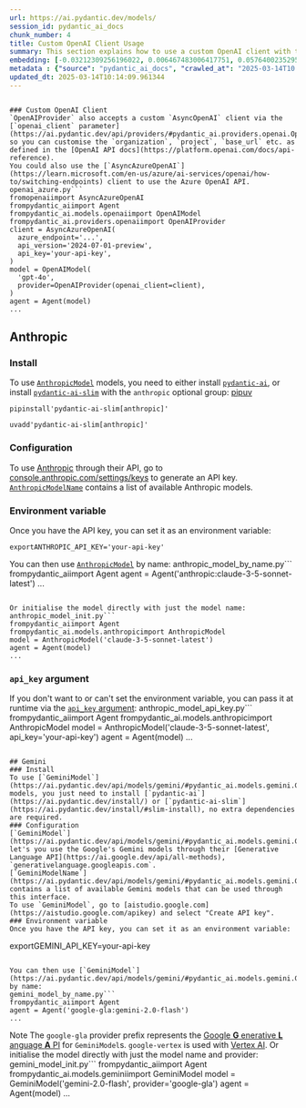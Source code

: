 ```yaml
---
url: https://ai.pydantic.dev/models/
session_id: pydantic_ai_docs
chunk_number: 4
title: Custom OpenAI Client Usage
summary: This section explains how to use a custom OpenAI client with the `OpenAIProvider` class. It highlights the ability to configure parameters like organization and base URL, and introduces the `AsyncAzureOpenAI` client for interfacing with the Azure OpenAI API. Example code is provided for setting up the client and integrating it with the Pydantic AI library.
embedding: [-0.03212309256196022, 0.006467483006417751, 0.05764002352952957, -0.015002544037997723, 0.0041603692807257175, -0.004201342351734638, -0.01611197553575039, 0.017259228974580765, 0.0067826625891029835, -0.02801315300166607, -0.0297529436647892, -0.06621290743350983, 0.0065368227660655975, -0.05481601506471634, 0.0009171722922474146, 0.00130484311375767, -0.03335859626531601, 0.00034610647708177567, -0.010054226033389568, 0.04942014440894127, 0.06243075430393219, 0.05045393109321594, 0.003020995296537876, 0.03466974198818207, -0.029450371861457825, -0.012897145003080368, -0.012197446078062057, 0.015506830997765064, 0.0040153865702450275, -0.024445321410894394, 0.03726682439446449, -0.01159860473126173, -0.03577917441725731, -0.018469518050551414, -0.05693402141332626, 0.014170469716191292, -0.011006067506968975, -0.005783543456345797, 0.010760228149592876, 0.024180570617318153, 0.014170469716191292, -0.054412588477134705, 0.021949099376797676, 0.06414532661437988, -0.02859308384358883, 0.023978855460882187, -0.014989936724305153, -0.01993195153772831, 0.002393788192421198, -0.01671711914241314, 0.007627343758940697, 0.017599621787667274, -0.013628360815346241, -0.014536078087985516, -0.014031791128218174, -0.037216395139694214, 0.003693903563544154, -0.006864609196782112, -0.011686854995787144, -0.029374727979302406, 0.005811909679323435, 0.0060703568160533905, -0.012474804185330868, 0.07236520946025848, -0.010640459135174751, -0.006309893447905779, -0.04805856943130493, 0.03582960367202759, -0.04301569610834122, -0.009127598255872726, -0.006155455484986305, 0.013262752443552017, -0.03277866542339325, -0.020209308713674545, -0.03159359097480774, -0.01756180077791214, -0.03043373115360737, 0.11981863528490067, 0.011869659647345543, -0.005052327178418636, -0.01990673691034317, 0.03504795953631401, 0.01795262284576893, -0.020474059507250786, -0.018053481355309486, -0.013565325178205967, -0.04162890836596489, 0.009928153827786446, -0.032476093620061874, -0.017713086679577827, 0.034089814871549606, -0.03787196800112724, -0.025239573791623116, 0.011447318829596043, 0.07680293917655945, 0.03817453980445862, 0.013338396325707436, -0.0072050029411911964, 0.016704512760043144, 0.06732233613729477, 0.01671711914241314, -0.02351238951086998, -0.056278448551893234, 0.04114983230829239, 0.040822047740221024, -0.040796831250190735, 0.02962687239050865, 0.011239300481975079, 0.004358932375907898, 0.03204745054244995, -0.12082720547914505, -0.02917301282286644, 0.022743351757526398, -0.014296541921794415, -0.0628846138715744, 0.017133157700300217, -0.03270302340388298, 0.036006104201078415, -0.013136681169271469, -0.056883592158555984, -0.023310674354434013, 0.0036970553919672966, 0.04321741312742233, -0.026651578024029732, 0.03038330189883709, 0.013880504295229912, -0.012853019870817661, -0.03030765987932682, -0.050252217799425125, -0.05900159850716591, 0.019818486645817757, 0.02138177677989006, 0.02985380031168461, -0.032929953187704086, 0.002073880983516574, -0.05905202776193619, -0.01695665717124939, 0.004068966954946518, -0.029374727979302406, 0.04805856943130493, 0.023676283657550812, -0.018582982942461967, 0.005455757025629282, 0.029954658821225166, -0.0052634975872933865, -0.0020124209113419056, -0.031139733269810677, -0.01911248452961445, -0.030206801369786263, 0.02904694154858589, -0.007633647415786982, 0.01821737363934517, 0.022226456552743912, -0.009707528166472912, -0.04241055250167847, 0.034745387732982635, 0.004091029521077871, 0.056228019297122955, 0.0013064190279692411, -0.056883592158555984, 0.0007899185875430703, 0.07463449984788895, -0.017284443601965904, -0.024848749861121178, -0.03250131011009216, 0.05668187886476517, -0.05658102035522461, 0.020121058449149132, -0.04881500080227852, -0.033081237226724625, -0.030206801369786263, -0.006467483006417751, -0.045612774789333344, -0.0031439154408872128, 0.01367879007011652, -0.0399143286049366, -0.02014627307653427, -0.014687363989651203, -0.04647006466984749, -0.0391831137239933, -0.007545397151261568, 0.04528499022126198, -0.05521944537758827, -0.00654942961409688, -0.025693431496620178, 0.008030773140490055, -0.010287458077073097, 0.021053990349173546, -0.004784424789249897, 0.04470505937933922, 0.01763744466006756, 0.011251907795667648, 0.027029793709516525, 0.01430914830416441, 0.015645509585738182, -0.0049041928723454475, 0.043696485459804535, -0.027206294238567352, 0.05184072256088257, 0.03986390307545662, 0.020184094086289406, -0.022781172767281532, 0.005408479832112789, -0.002226743148639798, 0.011894874274730682, -0.052748437970876694, -0.0019462333293631673, -0.019894128665328026, 0.002407971303910017, -0.005692141596227884, 0.00850354228168726, -0.05118514969944954, 0.016540618613362312, 0.002483614254742861, -0.03880489990115166, -0.006199580617249012, -0.05042871832847595, -0.008698954246938229, 0.005487274844199419, 0.010987157002091408, -0.027559295296669006, 0.024004070088267326, -0.00798034481704235, -0.014548685401678085, -0.00021117026335559785, -0.0038073682226240635, 0.015809403732419014, -0.04170455038547516, 0.017536586150527, 0.018885554745793343, 0.018494732677936554, 0.03426631540060043, -0.02029755897819996, 0.01309885922819376, -0.0017839159118011594, -0.043116554617881775, 0.04170455038547516, 0.0018958046566694975, -0.014624328352510929, -0.02092791721224785, 0.025088287889957428, -0.008642221800982952, -0.006650287192314863, 0.007652557920664549, 0.018835125491023064, 0.008100112900137901, -0.003191192401573062, -0.06106917932629585, 0.004680415615439415, 0.003548921085894108, 0.007791236974298954, 0.0060167764313519, -0.0028003696352243423, 0.023966249078512192, 0.011674248613417149, -0.012626090086996555, -0.0262481477111578, -0.0015278325881808996, -0.07997994869947433, -0.0040878779254853725, -0.013754433020949364, 0.028794797137379646, 0.012884537689387798, 0.01717097871005535, -0.021280918270349503, -0.0017587015172466636, -0.05668187886476517, 0.019125090911984444, -0.011163657531142235, -0.02909737080335617, 0.037720680236816406, 0.025920361280441284, 0.03915790095925331, -0.05511859059333801, 0.007299556862562895, 0.002158979419618845, 0.0028397671412676573, 0.06843177229166031, -0.008988918736577034, 0.013502289541065693, -0.0027152711991220713, -0.022554244846105576, 0.0131240738555789, 0.016754942014813423, 0.003923984710127115, 0.022604672238230705, -0.011422104202210903, -0.011441015638411045, -0.017448335886001587, -0.01695665717124939, 0.03030765987932682, 0.01630108244717121, 0.01748615875840187, -0.03202223405241966, 0.003328295424580574, -0.0025151323061436415, 0.03855275362730026, 0.020978346467018127, -0.007646254263818264, 0.025769075378775597, 0.07206264138221741, -0.004894737619906664, -0.00971383135765791, -0.02235252968966961, -0.017498765140771866, 0.03030765987932682, -0.0004522825765889138, -0.0009415987296961248, 0.03885532543063164, -0.008862847462296486, -0.0011606484185904264, 0.01732226461172104, 0.0011771953431889415, -0.02970251441001892, -0.005083844996988773, -0.02119266800582409, 0.0023859087377786636, -0.0329047366976738, 0.008062290959060192, -0.0016940897330641747, -0.06550690531730652, -0.013514896854758263, -0.025869932025671005, 0.003281018463894725, -0.0703984871506691, 0.028870441019535065, 0.024256212636828423, -0.040695976465940475, -0.011787712574005127, 0.0019320502178743482, 0.027080221101641655, -0.05602630600333214, 0.006133392918854952, 0.037695467472076416, 0.039031825959682465, -0.010167689993977547, 0.007072627544403076, 0.004034297540783882, 0.023638460785150528, 0.018305623903870583, -0.06076660379767418, -0.017574409022927284, -0.031190162524580956, 0.0037884574849158525, -0.05537073314189911, 0.018444303423166275, 0.008843936026096344, 0.05794259533286095, 0.01896119862794876, -0.006218491122126579, 0.01041353028267622, -0.002817704575136304, 0.010142476297914982, 0.03845189884305, -0.028063582256436348, -0.04125069081783295, -0.012651304714381695, -0.0481342114508152, -0.028920870274305344, 0.01795262284576893, -0.06197689473628998, 0.014120041392743587, 0.0008880182285793126, -0.004658353049308062, -0.01640194095671177, -0.011283425614237785, 0.025163929909467697, -0.021495241671800613, -0.010646763257682323, 0.012846715748310089, 0.019604163244366646, -0.005802454426884651, -0.04947057366371155, -0.011232997290790081, -0.022995496168732643, 0.010753924027085304, -0.0238275695592165, -0.003530010348185897, 0.037695467472076416, -0.008686346933245659, 0.038351040333509445, 0.012972787953913212, -0.00012587480887304991, -0.018318232148885727, -0.013729218393564224, 0.016048939898610115, -0.021949099376797676, -0.0018847733736038208, -0.02162131294608116, 0.04031775891780853, 0.053303156048059464, -0.03151794895529747, -0.01879730448126793, 0.01874687522649765, -0.02680286392569542, 0.011579694226384163, 0.03623303398489952, 0.012544143944978714, 0.035930462181568146, 0.040040403604507446, -0.012726947665214539, -0.013603147119283676, 0.008301828056573868, -0.0003565468068700284, 0.0040878779254853725, -0.00771559402346611, 0.026550719514489174, 0.05481601506471634, 0.008415292017161846, 0.0044156648218631744, 0.051386862993240356, -0.027660151943564415, 0.022554244846105576, -0.0036245640367269516, -0.043696485459804535, -0.016540618613362312, 0.0006756660295650363, 0.01569593884050846, 0.013565325178205967, 0.045436274260282516, -0.015607688575983047, -0.09591542184352875, -0.02077663131058216, -0.058497313410043716, -0.09218369424343109, 0.05108429118990898, 0.009001526050269604, -0.002245653886348009, -0.003823127131909132, -0.059808459132909775, -0.0013127225684002042, 0.01843169704079628, 0.05284929648041725, -0.040822047740221024, 0.0039523509331047535, -0.028290510177612305, 0.0022094082087278366, 0.0024000918492674828, -0.004916800186038017, 0.010590030811727047, -0.026550719514489174, -0.049041926860809326, -0.04629356414079666, 0.012663912028074265, -0.0061428481712937355, -0.008566578850150108, -0.0329047366976738, -0.009133901447057724, -0.01515382993966341, -0.01795262284576893, 0.00010371374810347334, 0.016212832182645798, 0.03250131011009216, 0.01490168645977974, 0.0006760599790140986, -0.025290001183748245, 0.03376202657818794, -0.01809130236506462, 0.07236520946025848, -0.01816694624722004, 0.059657175093889236, -0.012676519341766834, -0.027080221101641655, 0.015658117830753326, 0.024445321410894394, 0.0020455147605389357, 0.041326332837343216, 0.014422613196074963, -0.017662659287452698, -0.005657471716403961, -0.009354527108371258, -0.022818995639681816, -0.007463450077921152, -0.0009132325649261475, -0.013035823591053486, -0.02580689638853073, 0.0033787242136895657, 0.0008572881924919784, -0.010646763257682323, -0.02520175091922283, 0.023890605196356773, 0.027811437845230103, -0.022465994581580162, 0.03590524569153786, -0.030761517584323883, 0.07387807220220566, 0.005408479832112789, 0.002015572739765048, 0.02617250382900238, -0.00866113230586052, 0.005840275902301073, 0.02077663131058216, 0.02327285334467888, -0.014082219451665878, 0.06681805104017258, 0.008043380454182625, -0.04500763118267059, -0.01935202069580555, -0.040746405720710754, -0.006612465716898441, 0.009171723388135433, -0.041906263679265976, -0.00043415973777882755, 0.0667676255106926, -0.010047921910881996, -0.02554214559495449, 0.025579966604709625, -0.011812927201390266, -0.03275345265865326, 0.057438310235738754, -0.04321741312742233, -0.007677772082388401, 0.006284678820520639, 0.0011708918027579784, 0.027206294238567352, 0.030811946839094162, -0.0027499410789459944, 0.024130141362547874, 0.018608197569847107, 0.007400414440780878, 0.026298576965928078, -0.0055755251087248325, -0.013224931433796883, -0.005389569327235222, 0.017662659287452698, 0.009676010347902775, -0.016754942014813423, -0.05885031446814537, -0.04538584500551224, -0.011018674820661545, 0.03671210631728172, -0.025920361280441284, -0.0017413666937500238, -0.013754433020949364, -0.05300058424472809, 0.020045414566993713, 0.020347988232970238, -0.029374727979302406, -0.03734246641397476, -0.015973296016454697, -0.02288203127682209, 0.01901162602007389, -0.03131623566150665, 0.003542617429047823, 0.0012378674000501633, 0.028366154059767723, -0.021016167476773262, 0.02667679265141487, 0.007564307656139135, 0.02977815829217434, 0.054412588477134705, -0.03509838879108429, 0.025743860751390457, -0.03978825733065605, 0.01824258826673031, 0.002937472891062498, -0.01055851299315691, -0.005799302365630865, 0.034821029752492905, 0.006864609196782112, -0.03310645371675491, -0.009795778430998325, 0.028971297666430473, 0.012260481715202332, 0.0016736030811443925, 0.03414024040102959, 0.02687850594520569, -0.026323791593313217, -0.02440750040113926, -0.023966249078512192, -0.009833600372076035, 0.036081746220588684, 0.005090148653835058, -0.019251162186264992, -0.011800319887697697, 0.005682686343789101, 0.011069103144109249, -3.205966277164407e-05, -0.009827296249568462, 0.009663403034210205, -0.020070629194378853, -0.026273362338542938, 0.00365293025970459, 0.028693940490484238, -0.007394110783934593, -0.010079439729452133, -0.009739045985043049, -0.004103636834770441, 0.009026740677654743, 0.02735758014023304, 0.006776358932256699, -0.023638460785150528, 0.00010479718184797093, -0.012292000465095043, -0.02859308384358883, -0.002929593436419964, 0.040191687643527985, 0.01282150112092495, -0.026449862867593765, 0.03101366199553013, 0.024836143478751183, -0.007097842171788216, 0.017259228974580765, 0.047932498157024384, -0.018784698098897934, -0.01927637681365013, -0.005547158885747194, 0.0022330465726554394, -0.035400960594415665, -0.005146881099790335, 0.01584722474217415, 0.0013324213214218616, -0.009291491471230984, -0.013830075971782207, -0.01824258826673031, 0.0009471143712289631, -0.011012371629476547, -0.00029252597596496344, 0.047907281666994095, -0.038502324372529984, 0.011144747026264668, -0.00595058873295784, 0.01030636951327324, 0.01309885922819376, 0.02861829660832882, 0.003895618487149477, -0.011510354466736317, -0.04394862800836563, -0.014649542979896069, 0.02730715088546276, -0.0374937504529953, -0.01338882464915514, 0.03855275362730026, 0.0024631277192384005, -0.020549703389406204, -0.01727183535695076, 0.0027578205335885286, -0.02617250382900238, -0.009537330828607082, -0.029349513351917267, -0.03025723062455654, 0.01763744466006756, -0.01611197553575039, -0.040847260504961014, 0.05050436034798622, -0.012134410440921783, -0.021053990349173546, -0.0009321433608420193, 0.0105206910520792, -0.045411061495542526, -0.0021826180163770914, -0.008264006115496159, 0.014977329410612583, 0.0019619923550635576, 0.023877998813986778, 0.006770055275410414, -0.00682678772136569, -0.03623303398489952, -0.01336361002177, 0.044831130653619766, -0.05577416345477104, 0.008591792546212673, 0.0014561292482540011, 0.003665537340566516, 0.013048430904746056, 0.007866879925131798, 0.034821029752492905, 0.018948590382933617, -0.003066696459427476, -0.02614729106426239, 0.004560647066682577, 0.03860318288207054, 0.007211306598037481, 0.02019670233130455, 0.005313926376402378, -0.005058630835264921, 0.02972772903740406, -0.03640953451395035, -0.03136666119098663, 0.012613482773303986, -0.009367134422063828, 0.01661626249551773, -0.053807441145181656, 0.010829566977918148, 0.06187603622674942, -0.03814932331442833, -0.002184193814173341, 0.007060020696371794, 0.003309384686872363, 0.013716611079871655, 0.028063582256436348, -0.016238046810030937, -0.009902939200401306, -0.006196428555995226, 0.02970251441001892, 0.002069153357297182, 0.008106416091322899, 0.032476093620061874, -0.02172216959297657, -0.07049934566020966, -0.014019183814525604, 0.005909615196287632, -0.006256312597543001, 0.009688617661595345, -0.0420827642083168, 0.026399433612823486, 0.008604399859905243, 0.016792763024568558, 0.021823028102517128, -0.046596135944128036, -0.04505806043744087, 0.0172970499843359, -0.0035457692574709654, 0.010514387860894203, -0.0010605789721012115, 0.009518420323729515, 0.0022803235333412886, 0.021016167476773262, -0.017675265669822693, -0.0066061620600521564, -0.038956183940172195, 0.03194659203290939, -0.02525218017399311, 0.02859308384358883, 0.013779647648334503, -0.015620294958353043, -0.0036907517351210117, 0.019125090911984444, -0.020045414566993713, -0.003700207220390439, -0.016654083505272865, -0.025869932025671005, -0.005329685285687447, -0.023045923560857773, 0.0017886435380205512, 0.013956147246062756, -0.027634937316179276, -0.009915546514093876, -0.02682807855308056, 0.005991562269628048, 0.012701733037829399, -0.0074571468867361546, -0.02793750911951065, 0.025718646124005318, -0.0023859087377786636, -0.01734747923910618, 0.01998237892985344, 0.061523035168647766, 0.006870912853628397, 0.010816959664225578, -0.023638460785150528, 0.008692650124430656, 0.011529265902936459, 0.005380114074796438, 0.02082706056535244, -0.005777239799499512, 0.00040815744432620704, 0.006041990593075752, -0.04810899868607521, 0.006256312597543001, 0.035476602613925934, -0.014031791128218174, 0.0021999527234584093, 0.031795307993888855, -0.02261728048324585, -0.013905718922615051, 0.027534080669283867, -0.00867373961955309, -0.011983124539256096, -4.8434223572257906e-05, 0.004459789954125881, 0.025151323527097702, -0.021873455494642258, 0.017536586150527, 0.011554479598999023, -0.02474789321422577, 0.0026380522176623344, -0.020045414566993713, 0.025554751977324486, 0.0015617143362760544, 0.012121803127229214, 0.005131122190505266, -0.010993460193276405, -0.005928526166826487, 0.03444281592965126, -0.022995496168732643, 0.006401295308023691, -0.02283160202205181, -0.04104897752404213, -0.01693144254386425, -0.02922344207763672, 0.022365136072039604, 0.014674756675958633, 0.03381245583295822, 0.005373810417950153, 0.01659104786813259, 0.015254687517881393, -0.08451852947473526, -0.012663912028074265, 0.026954149827361107, 0.012998001649975777, 0.014510863460600376, 0.005755177233368158, 0.0008880182285793126, 0.01811651699244976, 0.009865118190646172, 0.0057898471131920815, 0.019604163244366646, -0.02617250382900238, -0.019730236381292343, 0.0014009728329256177, 0.03588003292679787, -0.0391831137239933, 0.006492697633802891, -0.05189115181565285, 0.03282909467816353, 0.0015758974477648735, -0.03086237609386444, -0.0017303354106843472, 0.02114224061369896, -0.0026774497237056494, -0.030005088075995445, -0.003243196988478303, 0.005547158885747194, 0.02414274960756302, 0.009379741735756397, -0.01676754839718342, -0.018658624961972237, -0.004053208045661449, 2.4746514100115746e-05, 0.0406455472111702, -0.03867882490158081, 0.06646504998207092, 0.0023402078077197075, 0.022894637659192085, 0.013968754559755325, -0.009600367397069931, -0.00799295213073492, -0.03978825733065605, 0.036661677062511444, 0.03028244525194168, 0.005102755967527628, 0.009953368455171585, -0.002329176524654031, 0.007116752676665783, -0.0256430022418499, 0.013754433020949364, 0.008156845346093178, 0.049697499722242355, -0.0018154338467866182, 0.033081237226724625, 0.00849093496799469, 0.02962687239050865, -0.03207266330718994, 0.018620803952217102, 0.0012087132781744003, 0.02085227519273758, 0.021268311887979507, 0.001813857932575047, -0.019805878400802612, -0.005389569327235222, -0.050857361406087875, -0.0072050029411911964, 0.007810147479176521, 0.005654320120811462, -0.03915790095925331, -0.008717864751815796, 0.004327414557337761, 0.016754942014813423, -0.011113228276371956, -0.010356797836720943, -0.004812790546566248, -0.019578950479626656, 0.004869522992521524, 0.029500799253582954, -0.01703229919075966, -0.03696424886584282, 0.005594436079263687, -0.027080221101641655, -0.0007304284372366965, 0.043116554617881775, -0.0329047366976738, -0.02612207643687725, 0.006820484064519405, -0.03257695212960243, 0.0036907517351210117, 0.023638460785150528, 0.02191127836704254, -0.025340430438518524, 0.02256685122847557, -0.005688989534974098, -0.01869644783437252, -0.01176880206912756, -0.01843169704079628, 0.04818464070558548, -0.0028003696352243423, 0.023285459727048874, 0.037821538746356964, 0.013855290599167347, -0.022945066913962364, 0.011970517225563526, 0.010829566977918148, 0.005972651299089193, -0.012329821474850178, -0.025996003299951553, 0.010590030811727047, 0.002556105609983206, 0.0399143286049366, 0.020234523341059685, -0.027660151943564415, -0.016313690692186356, -0.016515405848622322, 0.020209308713674545, 0.0713566392660141, 0.010205511935055256, -0.0440242700278759, -0.0035772870760411024, 0.007709290366619825, -0.026046432554721832, 0.021104417741298676, 0.04041861742734909, -0.00042785616824403405, -0.028920870274305344, -0.0007509151473641396, -0.0010440320475026965, -0.03855275362730026, -0.01877208985388279, 0.015658117830753326, -0.0015365000581368804, -0.019188126549124718, -0.003470126073807478, -0.015191650949418545, -0.0036781446542590857, 0.015948081389069557, -0.03668689355254173, -0.013590539805591106, 0.0006508456426672637, -0.004132003057748079, -0.012216356582939625, -0.0025041010230779648, -0.018103910610079765, -0.024546178057789803, 0.01746094413101673, 0.017145764082670212, -0.0208018459379673, 0.0013324213214218616, -0.02259206585586071, 0.01669190637767315, -0.021848242729902267, -0.012714340351521969, 0.03570353239774704, -0.008932186290621758, 0.0329047366976738, -0.005887552630156279, -0.05713573843240738, -0.03139187768101692, 0.009884028695523739, 0.031190162524580956, 0.01490168645977974, -0.0164523683488369, -0.020915310829877853, 0.013149288482964039, -0.0006209035636857152, 0.0021369168534874916, 0.009928153827786446, 0.001963568152859807, -0.014649542979896069, 0.01719619333744049, -0.016893619671463966, 0.017397908493876457, 0.0021432205103337765, 0.034291528165340424, 0.04947057366371155, 0.03865361213684082, -0.03156837821006775, -0.022188635542988777, 0.024369677528738976, -0.010854781605303288, -0.012600875459611416, 0.014019183814525604, 0.03194659203290939, 0.048436783254146576, -0.03560267388820648, -0.008402684703469276, -0.00541793555021286, 0.007772326003760099, 0.011649033986032009, 0.025630395859479904, 0.012563054449856281, 0.009386044926941395, 0.009802081622183323, 0.004387298598885536, 0.0036056532990187407, 0.05779131129384041, 0.008232488296926022, 0.009959671646356583, 0.003964957781136036, 0.01337621733546257, -0.01369139738380909, -0.020133664831519127, -0.038905754685401917, 0.004699326120316982, 0.02861829660832882, -0.027660151943564415, 0.004018538631498814, 0.02803836762905121, 0.015872439369559288, -0.007923612371087074, -0.01204616017639637, -0.017120549455285072, -0.0069906809367239475, -0.005540855228900909, 0.013905718922615051, -0.005446301773190498, 0.0035142512060701847, -0.05653059110045433, -0.022075170651078224, -0.0416036918759346, -0.008875454775989056, -0.007476057391613722, 0.011560783721506596, 0.0329047366976738, 0.02965208701789379, 0.023588033393025398, 0.0006378444959409535, 0.04213319346308708, -0.014750399626791477, -0.02353760413825512, 0.06001017615199089, -0.016515405848622322, -0.011069103144109249, 0.0014261872274801135, 0.0063603222370147705, -0.011062799952924252, 0.0006504516932182014, -0.015658117830753326, 0.005276104435324669, 0.02072620391845703, 0.03335859626531601, 0.006205884274095297, -0.049016714096069336, -0.015872439369559288, 0.003066696459427476, 0.048461999744176865, 0.052546724677085876, 0.008995222859084606, -0.019137699156999588, -0.026298576965928078, -0.00823879148811102, 0.03207266330718994, -0.015935475006699562, 0.019465485587716103, 0.014624328352510929, 0.02327285334467888, 0.03915790095925331, -0.028063582256436348, -0.025100894272327423, 0.007318467833101749, 0.04808378219604492, 0.003293625544756651, -0.013199716806411743, -0.006744841113686562, -0.03262738138437271, 0.020978346467018127, 0.025693431496620178, 0.03761982545256615, 0.023814961314201355, 0.0026679944712668657, 0.0071356636472046375, -0.02077663131058216, -0.010993460193276405, 0.005105907563120127, -0.006331956014037132, 0.0009857238037511706, -0.009253669530153275, 0.007368896622210741, -0.024924393743276596, -0.01611197553575039, -0.004513370338827372, -0.012481107376515865, -0.015393366105854511, 0.012361339293420315, -0.0025419224984943867, -0.02617250382900238, -0.0025104046799242496, -0.012102892622351646, 0.008856543339788914, 0.03963697329163551, 0.010085743851959705, 0.018179552629590034, -0.02614729106426239, 0.02680286392569542, 0.012985395267605782, 0.017120549455285072, -0.02264249511063099, -0.0007903125369921327, -0.02730715088546276, 0.011932695284485817, -0.007665165234357119, -0.02375192567706108, 0.017234014347195625, -0.001125978771597147, 0.005635409150272608, 0.02612207643687725, -0.08577924966812134, 0.004469245206564665, 0.014359577558934689, -0.0343419574201107, 0.017713086679577827, 0.009953368455171585, 0.0012213204754516482, 0.008560274727642536, -0.003889314830303192, -0.04742820933461189, -0.0035205548629164696, -0.02682807855308056, -0.02227688580751419, -0.005654320120811462, 0.0077345045283436775, 0.0017256076680496335, 0.024508357048034668, 0.014636935666203499, -0.017019692808389664, -0.03376202657818794, 0.02411753498017788, -0.0012331397738307714, -0.041401978582143784, 0.03348466753959656, 0.021104417741298676, 0.006467483006417751, -0.005767784547060728, -0.053908299654722214, -0.012039856053888798, -0.07997994869947433, 0.005584980361163616, 0.01898641139268875, -0.009833600372076035, -0.004532280843704939, 0.00021373109484557062, -0.025100894272327423, 0.015078186988830566, 0.008484631776809692, -0.01625065505504608, -0.0316944494843483, 0.024054499343037605, 0.03938482701778412, 0.01732226461172104, 0.07574393600225449, -0.01430914830416441, -0.04213319346308708, 0.0014474617782980204, 0.023398924618959427, 0.0016279020346701145, 0.01724662072956562, 0.03802325204014778, -0.01816694624722004, -0.027710581198334694, -0.0199571643024683, 0.03565310314297676, 0.01690622791647911, -0.008705257438123226, 0.03207266330718994, 0.014170469716191292, 0.029929444193840027, -0.02501264400780201, 0.021898670122027397, -0.013830075971782207, 0.021129632368683815, 0.027508866041898727, -0.034190669655799866, -0.005635409150272608, 0.007286949548870325, 0.012348731979727745, 0.03915790095925331, -0.006858305539935827, -0.006410750560462475, 0.03993954509496689, 0.002850798424333334, -0.031164947897195816, -0.006662894506007433, 0.03101366199553013, -0.025390859693288803, 0.008446809835731983, -0.00010775198461487889, -0.028391368687152863, 0.011062799952924252, 0.019490700215101242, 0.007539093494415283, -0.00046410178765654564, -0.006171214394271374, -0.024004070088267326, -0.0011062800185754895, 0.013023216277360916, -0.0025356190744787455, -0.00837116688489914, -0.016439761966466904, 0.015380758792161942, -0.0009644492529332638, 0.012392857111990452, 0.008440506644546986, 0.00907086580991745, -0.004403057508170605, -0.01083587110042572, -0.019339412450790405, 0.04286441206932068, 0.011075407266616821, 0.00933561660349369, -0.02014627307653427, 0.02019670233130455, 0.001807554392144084, 0.025126108899712563, -0.019099876284599304, -0.03030765987932682, -0.005975802894681692, -0.013199716806411743, -0.00784796942025423, 0.0338628850877285, 0.0011913784546777606, 0.004024841822683811, 0.0070221987552940845, -0.012783680111169815, 0.03151794895529747, -0.0001855619193520397, 0.007602129131555557, -0.008402684703469276, 0.013023216277360916, 0.02077663131058216, 0.025315215811133385, -0.022894637659192085, -0.004349477123469114, 0.0021495241671800613, -0.042587053030729294, -0.014157862402498722, 0.022730745375156403, -0.0010038466425612569, -0.021079204976558685, 0.043671268969774246, -0.020663166418671608, 0.007406718097627163, 0.027256721630692482, 0.03345945477485657, 0.01309885922819376, 0.012134410440921783, -0.03136666119098663, 0.02198692038655281, -0.010709798894822598, 0.03968740254640579, 0.021949099376797676, -0.0004065815301146358, -0.04218362271785736, 0.014763006940484047, 0.0008454689523205161, 0.0031092455610632896, 0.00447554886341095, 0.0044787004590034485, -0.007740808185189962, 0.030711088329553604, 0.018898162990808487, 0.03139187768101692, 0.01176880206912756, -0.01809130236506462, -0.006877216510474682, -0.01816694624722004, -0.0001664541632635519, 0.024180570617318153, -0.012695429846644402, -0.025970790535211563, 0.021659133955836296, -0.03209787979722023, -0.018633412197232246, 0.005039719864726067, -0.0025387706700712442, 0.020663166418671608, 0.015910260379314423, -0.018229981884360313, -0.020890096202492714, 0.003939743619412184, -0.04031775891780853, -0.012783680111169815, -0.01082326378673315, -0.022768566384911537, 0.029954658821225166, 0.0009006253676488996, 0.022781172767281532, -0.029021726921200752, -0.016843192279338837, -0.006344562862068415, -0.03310645371675491, 0.020940525457262993, 0.018179552629590034, -0.031089304015040398, 0.015708545222878456, -0.0319213792681694, 0.00148764718323946, 0.021785207092761993, -0.015632903203368187, 0.002661690814420581, 0.000841529224999249, -0.016805369406938553, 0.01693144254386425, 0.011573391035199165, -0.00015867316687945276, -0.03504795953631401, 0.0012213204754516482, -0.02980337291955948, -0.04170455038547516, -0.023625854402780533, 0.0010259092086926103, 0.004825397860258818, -0.008705257438123226, -0.02506307326257229, 0.008264006115496159, 0.012065070681273937, 0.01727183535695076, 0.005247738678008318, 0.015342937782406807, -0.009001526050269604, 0.03819975256919861, 0.0045921653509140015, 0.012424374930560589, -0.005865490064024925, 0.011749891564249992, -0.02977815829217434, 0.02919822745025158, -0.001799674821086228, 0.01898641139268875, -0.013451860286295414, 0.004733996000140905, -0.0065368227660655975, 0.02077663131058216, -0.010526995174586773, -0.026424648240208626, 0.02075141668319702, 0.0034291527699679136, 0.002850798424333334, -0.013212324120104313, -0.021923884749412537, -0.02670200541615486, -0.015910260379314423, 0.01843169704079628, -0.008188363164663315, 0.033030811697244644, 0.007791236974298954, 0.018784698098897934, -0.026525504887104034, 0.029248656705021858, -0.009222151711583138, -0.023688890039920807, 0.004724540747702122, 0.013577932491898537, 0.0008565002353861928, -0.011907480657100677, 0.018129123374819756, 0.045562345534563065, 0.013577932491898537, -0.03096323274075985, 0.0074382359161973, 0.0038010645657777786, 0.0039428952150046825, 0.005783543456345797, -0.007564307656139135, 0.019415056332945824, -0.031240589916706085, 0.021306132897734642, 0.012998001649975777, 0.04210798069834709, -0.027105435729026794, -0.009568849578499794, 0.013073645532131195, 0.0303580891340971, -0.011819230392575264, 0.0005082269199192524, -0.030660660937428474, 0.02438228577375412, 0.02917301282286644, -0.007375199813395739, 0.04321741312742233, 0.006272071972489357, -0.015254687517881393, -0.013464467599987984, -0.036636464297771454, -0.030559802427887917, -0.029349513351917267, -0.002225167118012905, -0.007545397151261568, 0.04351998493075371, 0.0045102182775735855, -0.029500799253582954, 0.02293245866894722, -0.007911005057394505, 0.016200225800275803, -0.030156373977661133, -0.010457655414938927, 0.009543634951114655, -0.017284443601965904, -0.04657091945409775, 0.006221643183380365, 0.04268791154026985, 0.057438310235738754, 0.014120041392743587, -0.002382756909355521, -0.002898075385019183, -0.013804861344397068, -0.03323252499103546, 0.002337055979296565, -0.025340430438518524, 0.034821029752492905, -0.01308625191450119, 0.017284443601965904, 0.031164947897195816, 0.007255431730300188, 0.01746094413101673, 0.043066125363111496, -0.01940244995057583, 0.0008517725509591401, -0.0297529436647892, -0.04213319346308708, -0.00683939503505826, 0.037771109491586685, -0.011548176407814026, -0.018318232148885727, 0.01367879007011652, 0.023966249078512192, -0.0010038466425612569, -0.013754433020949364, -0.0077345045283436775, -0.0034228493459522724, 0.008509846404194832, 0.0048726750537753105, 7.406718214042485e-05, -0.04770556837320328, 0.004242315888404846, 0.026323791593313217, -0.002127461601048708, -0.00043337178067304194, 0.008352256380021572, 0.006738537456840277, 0.007356289308518171, 0.0038199753034859896, 0.01845691166818142, -0.016490191221237183, 0.00452912924811244, 0.0391831137239933, 0.024004070088267326, -0.02912258543074131, -0.0017539738910272717, 0.01611197553575039, 0.004321110900491476, -0.01584722474217415, 0.047352567315101624, 0.0014466738793998957, -0.0024095471017062664, 0.055017732083797455, 0.0039050737395882607, 0.0440242700278759, -0.061523035168647766, 0.009732742793858051, 0.036636464297771454, -0.0024946455378085375, 0.010199207812547684, 0.006193276960402727, 0.012569357641041279, 0.036611247807741165, -0.03522446006536484, 0.016364118084311485, -0.013880504295229912, 0.015506830997765064, 0.006300437729805708, 0.0019194430205971003, 0.03497231751680374, -0.025163929909467697, 0.02791229449212551, 0.025844717398285866, -0.022453386336565018, 0.00440936116501689, 0.04157847911119461, 0.004488155711442232, 0.01336361002177, 0.016338905319571495, 0.03318209573626518, 0.020058022812008858, 0.010344190523028374, -0.007646254263818264, -0.003908225800842047, 0.006612465716898441, 0.016338905319571495, 0.010382012464106083, -0.04054468870162964, -0.019288985058665276, -0.022894637659192085, -0.009789475239813328, -0.011069103144109249, 0.020915310829877853, 0.029021726921200752, 0.006001017522066832, -0.026651578024029732, -0.01000379677861929, 0.04263748228549957, 0.007097842171788216, 0.029601657763123512, 0.02283160202205181, -0.04505806043744087, 0.01054590567946434, -0.01806608773767948, -0.003964957781136036, -0.021016167476773262, 0.009411259554326534, -0.010350494645535946, -0.009940761141479015, 0.00730586051940918, 0.0061838217079639435, -0.0011535569792613387, 0.02203734964132309, -0.009776867926120758, -0.025819502770900726, 0.00027105436311103404, -0.009537330828607082, -0.0034669742453843355, 0.015784189105033875, 0.02225167118012905, -0.044831130653619766, -0.012771072797477245, -0.008579185232520103, -0.02527739480137825, 0.016162404790520668, 0.02469746395945549, -0.023524997755885124, 0.0030399062670767307, -0.02849222533404827, -0.005537703633308411, 0.004314807243645191, 0.018469518050551414, 0.00932300928980112, -0.021280918270349503, -0.00593798141926527, -0.006045142654329538]
metadata : {"source": "pydantic_ai_docs", "crawled_at": "2025-03-14T10:14:09.961344", "url_path": "/models/", "chunk_size": 4758}
updated_dt: 2025-03-14T10:14:09.961344
---
```

```

### Custom OpenAI Client
`OpenAIProvider` also accepts a custom `AsyncOpenAI` client via the [`openai_client` parameter](https://ai.pydantic.dev/api/providers/#pydantic_ai.providers.openai.OpenAIProvider.__init__), so you can customise the `organization`, `project`, `base_url` etc. as defined in the [OpenAI API docs](https://platform.openai.com/docs/api-reference).
You could also use the [`AsyncAzureOpenAI`](https://learn.microsoft.com/en-us/azure/ai-services/openai/how-to/switching-endpoints) client to use the Azure OpenAI API.
openai_azure.py```
fromopenaiimport AsyncAzureOpenAI
frompydantic_aiimport Agent
frompydantic_ai.models.openaiimport OpenAIModel
frompydantic_ai.providers.openaiimport OpenAIProvider
client = AsyncAzureOpenAI(
  azure_endpoint='...',
  api_version='2024-07-01-preview',
  api_key='your-api-key',
)
model = OpenAIModel(
  'gpt-4o',
  provider=OpenAIProvider(openai_client=client),
)
agent = Agent(model)
...

```

## Anthropic
### Install
To use [`AnthropicModel`](https://ai.pydantic.dev/api/models/anthropic/#pydantic_ai.models.anthropic.AnthropicModel) models, you need to either install [`pydantic-ai`](https://ai.pydantic.dev/install/), or install [`pydantic-ai-slim`](https://ai.pydantic.dev/install/#slim-install) with the `anthropic` optional group:
[pip](https://ai.pydantic.dev/models/#__tabbed_2_1)[uv](https://ai.pydantic.dev/models/#__tabbed_2_2)
```
pipinstall'pydantic-ai-slim[anthropic]'

```

```
uvadd'pydantic-ai-slim[anthropic]'

```

### Configuration
To use [Anthropic](https://anthropic.com) through their API, go to [console.anthropic.com/settings/keys](https://console.anthropic.com/settings/keys) to generate an API key.
[`AnthropicModelName`](https://ai.pydantic.dev/api/models/anthropic/#pydantic_ai.models.anthropic.AnthropicModelName) contains a list of available Anthropic models.
### Environment variable
Once you have the API key, you can set it as an environment variable:
```
exportANTHROPIC_API_KEY='your-api-key'

```

You can then use [`AnthropicModel`](https://ai.pydantic.dev/api/models/anthropic/#pydantic_ai.models.anthropic.AnthropicModel) by name:
anthropic_model_by_name.py```
frompydantic_aiimport Agent
agent = Agent('anthropic:claude-3-5-sonnet-latest')
...

```

Or initialise the model directly with just the model name:
anthropic_model_init.py```
frompydantic_aiimport Agent
frompydantic_ai.models.anthropicimport AnthropicModel
model = AnthropicModel('claude-3-5-sonnet-latest')
agent = Agent(model)
...

```

### `api_key` argument
If you don't want to or can't set the environment variable, you can pass it at runtime via the [`api_key` argument](https://ai.pydantic.dev/api/models/anthropic/#pydantic_ai.models.anthropic.AnthropicModel.__init__):
anthropic_model_api_key.py```
frompydantic_aiimport Agent
frompydantic_ai.models.anthropicimport AnthropicModel
model = AnthropicModel('claude-3-5-sonnet-latest', api_key='your-api-key')
agent = Agent(model)
...

```

## Gemini
### Install
To use [`GeminiModel`](https://ai.pydantic.dev/api/models/gemini/#pydantic_ai.models.gemini.GeminiModel) models, you just need to install [`pydantic-ai`](https://ai.pydantic.dev/install/) or [`pydantic-ai-slim`](https://ai.pydantic.dev/install/#slim-install), no extra dependencies are required.
### Configuration
[`GeminiModel`](https://ai.pydantic.dev/api/models/gemini/#pydantic_ai.models.gemini.GeminiModel) let's you use the Google's Gemini models through their [Generative Language API](https://ai.google.dev/api/all-methods), `generativelanguage.googleapis.com`.
[`GeminiModelName`](https://ai.pydantic.dev/api/models/gemini/#pydantic_ai.models.gemini.GeminiModelName) contains a list of available Gemini models that can be used through this interface.
To use `GeminiModel`, go to [aistudio.google.com](https://aistudio.google.com/apikey) and select "Create API key".
### Environment variable
Once you have the API key, you can set it as an environment variable:
```
exportGEMINI_API_KEY=your-api-key

```

You can then use [`GeminiModel`](https://ai.pydantic.dev/api/models/gemini/#pydantic_ai.models.gemini.GeminiModel) by name:
gemini_model_by_name.py```
frompydantic_aiimport Agent
agent = Agent('google-gla:gemini-2.0-flash')
...

```

Note
The `google-gla` provider prefix represents the [Google **G** enerative **L** anguage **A** PI](https://ai.google.dev/api/all-methods) for `GeminiModel`s. `google-vertex` is used with [Vertex AI](https://cloud.google.com/vertex-ai/generative-ai/docs/learn/models).
Or initialise the model directly with just the model name and provider:
gemini_model_init.py```
frompydantic_aiimport Agent
frompydantic_ai.models.geminiimport GeminiModel
model = GeminiModel('gemini-2.0-flash', provider='google-gla')
agent = Agent(model)
...